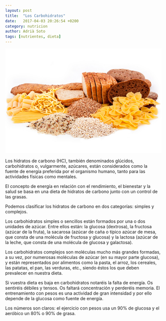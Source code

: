 ```yaml
---
layout: post
title:  "Los Carbohidratos"
date:   2017-04-03 20:26:54 +0200
category: nutricion
author: Adrià Soto
tags: [nutrientes, dieta]
---
```

![Fuentes de carbohidratos](/assets/fuentes-de-carbohidratos.jpg)

Los hidratos de carbono (HC), también denominados glúcidos, carbohidratos o, vulgarmente, 
azúcares, están considerados como la fuente de energía preferida por el organismo humano, 
tanto para las actividades físicas como mentales.

El concepto de energía en relación con el rendimiento, el bienestar y la salud se basa en 
una dieta de hidratos de carbono junto con un control de las grasas.

Podemos clasificar los hidratos de carbono en dos categorías: simples y complejos.

Los carbohidratos simples o sencillos están formados por una o dos unidades de azúcar. Entre 
ellos están: la glucosa (dextrosa), la fructosa (azúcar de la fruta), la sacarosa (azúcar de 
caña o típico azúcar de mesa, que consta de una molécula de fructosa y glucosa) y la lactosa 
(azúcar de la leche, que consta de una molécula de glucosa y galactosa).

Los carbohidratos complejos son moléculas mucho más grandes formadas, a su vez, por numerosas 
moléculas de azúcar (en su mayor parte glucosa), y están representados por alimentos como la pasta, 
el arroz, los cereales, las patatas, el pan, las verduras, etc., siendo éstos los que deben 
prevalecer en nuestra dieta.

Si vuestra dieta es baja en carbohidratos notaréis la falta de energía. Os sentiréis débiles y 
tensos. Os faltará concentración y perderéis memoria. El entrenamiento con pesos es una actividad 
de gran intensidad y por ello depende de la glucosa como fuente de energía.

Los números son claros: el ejercicio con pesos usa un 90% de glucosa y el aeróbico un 80% o 90% de grasa. 
